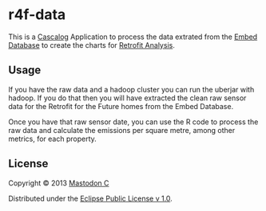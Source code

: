 # r4f-data

This is a [Cascalog](https://github.com/nathanmarz/cascalog)
Application to process the data extrated from the [Embed
Database](http://est.amee.com) to create the charts for [Retrofit
Analysis](http://www.retrofitanalysis.org/).

## Usage

If you have the raw data and a hadoop cluster you can run the uberjar
with hadoop. If you do that then you will have extracted the clean raw
sensor data for the Retrofit for the Future homes from the Embed
Database.

Once you have that raw sensor date, you can use the R code to process the raw data and calculate the emissions per square metre, among other metrics, for each property.

## License

Copyright © 2013 [Mastodon C](http://www.mastodonc.com)

Distributed under the [Eclipse Public License v 1.0](http://www.eclipse.org/legal/epl-v10.html).

